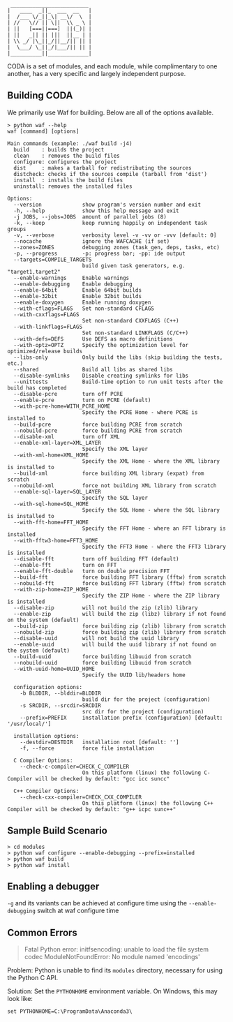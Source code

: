      _________________________         
    |   ____  _||_  ___  __   |
    |  /___ \/_||_\| __\/  \  |
    | //   \// || \||  \\ _ \ |
    | ||   [===||===]  ||(_)| |
    | ||   _|| || |||  ||__ | |
    | \\ _/ |\_||_/||__/|| || |
    |  \___/ \_||_/|___/|| || |
    |__________||_____________|
 
CODA is a set of modules, and each module, while complimentary to one another, has 
a very specific and largely independent purpose.

Building CODA
--------------

We primarily use Waf for building. Below are all of the options available.

    > python waf --help
    waf [command] [options]
    
    Main commands (example: ./waf build -j4)
      build    : builds the project
      clean    : removes the build files
      configure: configures the project
      dist     : makes a tarball for redistributing the sources
      distcheck: checks if the sources compile (tarball from 'dist')
      install  : installs the build files
      uninstall: removes the installed files
    
    Options:
      --version             show program's version number and exit
      -h, --help            show this help message and exit
      -j JOBS, --jobs=JOBS  amount of parallel jobs (8)
      -k, --keep            keep running happily on independent task groups
      -v, --verbose         verbosity level -v -vv or -vvv [default: 0]
      --nocache             ignore the WAFCACHE (if set)
      --zones=ZONES         debugging zones (task_gen, deps, tasks, etc)
      -p, --progress        -p: progress bar; -pp: ide output
      --targets=COMPILE_TARGETS
                            build given task generators, e.g. "target1,target2"
      --enable-warnings     Enable warnings
      --enable-debugging    Enable debugging
      --enable-64bit        Enable 64bit builds
      --enable-32bit        Enable 32bit builds
      --enable-doxygen      Enable running doxygen
      --with-cflags=FLAGS   Set non-standard CFLAGS
      --with-cxxflags=FLAGS
                            Set non-standard CXXFLAGS (C++)
      --with-linkflags=FLAGS
                            Set non-standard LINKFLAGS (C/C++)
      --with-defs=DEFS      Use DEFS as macro definitions
      --with-optz=OPTZ      Specify the optimization level for optimized/release builds
      --libs-only           Only build the libs (skip building the tests, etc.)
      --shared              Build all libs as shared libs
      --disable-symlinks    Disable creating symlinks for libs
      --unittests           Build-time option to run unit tests after the build has completed
      --disable-pcre        turn off PCRE
      --enable-pcre         turn on PCRE (default)
      --with-pcre-home=WITH_PCRE_HOME
                            Specify the PCRE Home - where PCRE is installed to
      --build-pcre          force building PCRE from scratch
      --nobuild-pcre        force building PCRE from scratch
      --disable-xml         turn off XML
      --enable-xml-layer=XML_LAYER
                            Specify the XML layer
      --with-xml-home=XML_HOME
                            Specify the XML Home - where the XML library is installed to
      --build-xml           force building XML library (expat) from scratch
      --nobuild-xml         force not building XML library from scratch
      --enable-sql-layer=SQL_LAYER
                            Specify the SQL layer
      --with-sql-home=SQL_HOME
                            Specify the SQL Home - where the SQL library is installed to
      --with-fft-home=FFT_HOME
                            Specify the FFT Home - where an FFT library is installed
      --with-fftw3-home=FFT3_HOME
                            Specify the FFT3 Home - where the FFT3 library is installed
      --disable-fft         turn off building FFT (default)
      --enable-fft          turn on FFT
      --enable-fft-double   turn on double precision FFT
      --build-fft           force building FFT library (fftw) from scratch
      --nobuild-fft         force building FFT library (fftw) from scratch
      --with-zip-home=ZIP_HOME
                            Specify the ZIP Home - where the ZIP library is installed
      --disable-zip         will not build the zip (zlib) library
      --enable-zip          will build the zip (libz) library if not found on the system (default)
      --build-zip           force building zip (zlib) library from scratch
      --nobuild-zip         force building zip (zlib) library from scratch
      --disable-uuid        will not build the uuid library
      --enable-uuid         will build the uuid library if not found on the system (default)
      --build-uuid          force building libuuid from scratch
      --nobuild-uuid        force building libuuid from scratch
      --with-uuid-home=UUID_HOME
                            Specify the UUID lib/headers home

      configuration options:
        -b BLDDIR, --blddir=BLDDIR
                            build dir for the project (configuration)
        -s SRCDIR, --srcdir=SRCDIR
                            src dir for the project (configuration)
        --prefix=PREFIX     installation prefix (configuration) [default: '/usr/local/']
    
      installation options:
        --destdir=DESTDIR   installation root [default: '']
        -f, --force         force file installation
    
      C Compiler Options:
        --check-c-compiler=CHECK_C_COMPILER
                            On this platform (linux) the following C-Compiler will be checked by default: "gcc icc suncc"
    
      C++ Compiler Options:
        --check-cxx-compiler=CHECK_CXX_COMPILER
                            On this platform (linux) the following C++ Compiler will be checked by default: "g++ icpc sunc++"


Sample Build Scenario
---------------------
    > cd modules
    > python waf configure --enable-debugging --prefix=installed
    > python waf build
    > python waf install


Enabling a debugger
-------------------
`-g` and its variants can be achieved at configure time using the 
`--enable-debugging` switch at waf configure time

Common Errors
-------------
> Fatal Python error: initfsencoding: unable to load the file system codec
> ModuleNotFoundError: No module named 'encodings'

Problem: Python is unable to find its `modules` directory, necessary for using the Python C API.

Solution: Set the `PYTHONHOME` environment variable. On Windows, this may look like:

    set PYTHONHOME=C:\ProgramData\Anaconda3\